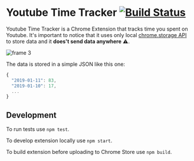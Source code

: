 # Youtube Time Tracker [![Build Status](https://travis-ci.org/makaroni4/youtube_time_tracker.svg?branch=master)](https://travis-ci.org/makaroni4/youtube_time_tracker)

Youtube Time Tracker is a Chrome Extension that tracks time you spent on Youtube. It's important to notice that it uses only local [chrome.storage API](https://developer.chrome.com/apps/storage) to store data and it __**does't send  data anywhere**__ :warning:.

![frame 3](https://user-images.githubusercontent.com/768070/51078689-c4eae500-16b9-11e9-9c17-1f903e94e284.png)

The data is stored in a simple JSON like this one:

```js
{
  "2019-01-11": 83,
  "2019-01-10": 17,
  ...
}
```

## Development

To run tests use `npm test`.

To develop extension locally use `npm start`.

To build extension before uploading to Chrome Store use `npm build`.
